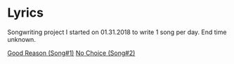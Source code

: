 # Lyrics
Songwriting project I started on 01.31.2018 to write 1 song per day. End time unknown.

[Good Reason (Song#1)](https://github.com/thisislink/Lyrics/blob/master/GoodReason.txt)
[No Choice (Song#2)](https://github.com/thisislink/Lyrics/blob/master/NoChoice.txt)